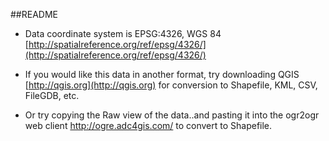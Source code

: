 ##README

+ Data coordinate system is EPSG:4326, WGS 84 [http://spatialreference.org/ref/epsg/4326/](http://spatialreference.org/ref/epsg/4326/)

+ If you would like this data in another format, try downloading QGIS [http://qgis.org](http://qgis.org) for conversion to Shapefile, KML, CSV, FileGDB, etc.

+ Or try copying the Raw view of the data..and pasting it into the ogr2ogr web client http://ogre.adc4gis.com/ to convert to Shapefile.
